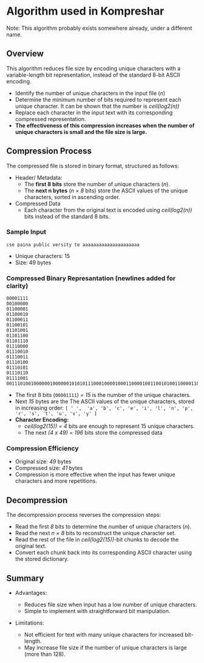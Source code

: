 # Algorithm used in Kompreshar
Note: This algorithm probably exists somewhere already, under a different name.

## Overview

This algorithm reduces file size by encoding unique characters with a variable-length bit representation, instead of the standard 8-bit ASCII encoding.

- Identify the number of unique characters in the input file (*n*)
- Determine the minimum number of bits required to represent each unique character. It can be shown that the number is *ceil(log2(n))*
- Replace each character in the input text with its corresponding compressed representation.
- **The effectiveness of this compression increases when the number of unique characters is small and the file size is large.**

## Compression Process

The compressed file is stored in binary format, structured as follows:

- Header/ Metadata:
  - The **first 8 bits** store the number of unique characters (*n*).
  - The **next n bytes** (*n × 8* bits) store the ASCII values of the unique characters, sorted in ascending order.
- Compressed Data
  - Each character from the original text is encoded using *ceil(log2(n))* bits instead of the standard 8 bits.

### Sample Input
```
cse paina public versity te aaaaaaaaaaaaaaaaaaaaa
```
- Unique characters: 15
- Size: 49 bytes

### Compressed Binary Represantation (newlines added for clarity)
```
00001111
00100000
01100001
01100010
01100011
01100101
01101001
01101100
01101110
01110000
01110010
01110011
01110100
01110101
01110110
01111001
0011101001000000100000010101011100010000100011000010011001010011000011010100100110100101101111100000101101000000000100010001000100010001000100010001000100010001000100010001000100010001000100010001
```
- The first 8 bits (`00001111`) = *15* is the number of the unique characters.
- Next *15* bytes are the  The ASCII values of the unique characters, stored in increasing order: `[ ' ',  'a', 'b', 'c', 'e', 'i', 'l', 'n', 'p', 'r', 's', 't', 'u', 'v', 'y' ]`
- **Character Encoding:**
  - *ceil(log2(15)) = 4* bits are enough to represent 15 unique characters.
  - The next *(4 x 49) = 196* bits store the compressed data

### Compression Efficiency
- Original size: *49* bytes
- Compressed size: *41* bytes
- Compression is more effective when the input has fewer unique characters and more repetitions.


## Decompression

The decompression process reverses the compression steps:

- Read the first *8* bits to determine the number of unique characters (*n*).
- Read the next *n × 8* bits to reconstruct the unique character set.
- Read the rest of the file in *ceil(log2(15))*-bit chunks to decode the original text.
- Convert each chunk back into its corresponding ASCII character using the stored dictionary.

## Summary

- Advantages:
  - Reduces file size when input has a low number of unique characters.
  - Simple to implement with straightforward bit manipulation.

- Limitations:
  - Not efficient for text with many unique characters for increased bit-length.
  - May increase file size if the number of unique characters is large (more than 128).
